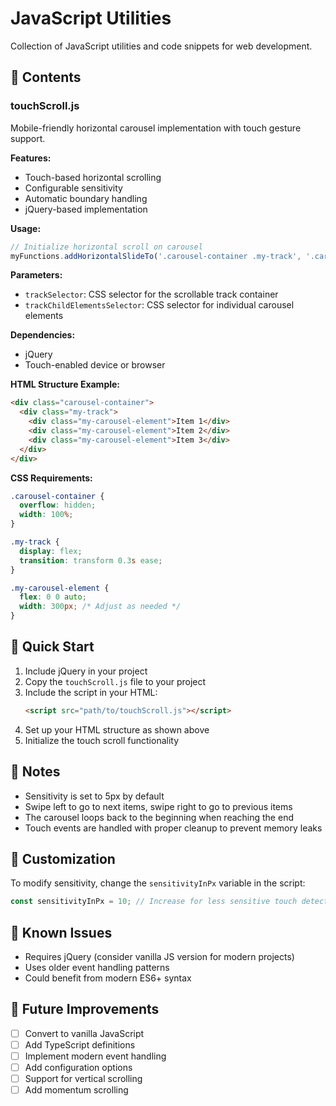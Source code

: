 # JavaScript Utilities

Collection of JavaScript utilities and code snippets for web development.

## 📁 Contents

### touchScroll.js
Mobile-friendly horizontal carousel implementation with touch gesture support.

**Features:**
- Touch-based horizontal scrolling
- Configurable sensitivity
- Automatic boundary handling
- jQuery-based implementation

**Usage:**
```javascript
// Initialize horizontal scroll on carousel
myFunctions.addHorizontalSlideTo('.carousel-container .my-track', '.carousel-container .my-track .my-carousel-element');
```

**Parameters:**
- `trackSelector`: CSS selector for the scrollable track container
- `trackChildElementsSelector`: CSS selector for individual carousel elements

**Dependencies:**
- jQuery
- Touch-enabled device or browser

**HTML Structure Example:**
```html
<div class="carousel-container">
  <div class="my-track">
    <div class="my-carousel-element">Item 1</div>
    <div class="my-carousel-element">Item 2</div>
    <div class="my-carousel-element">Item 3</div>
  </div>
</div>
```

**CSS Requirements:**
```css
.carousel-container {
  overflow: hidden;
  width: 100%;
}

.my-track {
  display: flex;
  transition: transform 0.3s ease;
}

.my-carousel-element {
  flex: 0 0 auto;
  width: 300px; /* Adjust as needed */
}
```

## 🚀 Quick Start

1. Include jQuery in your project
2. Copy the `touchScroll.js` file to your project
3. Include the script in your HTML:
   ```html
   <script src="path/to/touchScroll.js"></script>
   ```
4. Set up your HTML structure as shown above
5. Initialize the touch scroll functionality

## 📝 Notes

- Sensitivity is set to 5px by default
- Swipe left to go to next items, swipe right to go to previous items
- The carousel loops back to the beginning when reaching the end
- Touch events are handled with proper cleanup to prevent memory leaks

## 🔧 Customization

To modify sensitivity, change the `sensitivityInPx` variable in the script:
```javascript
const sensitivityInPx = 10; // Increase for less sensitive touch detection
```

## 🐛 Known Issues

- Requires jQuery (consider vanilla JS version for modern projects)
- Uses older event handling patterns
- Could benefit from modern ES6+ syntax

## 🔄 Future Improvements

- [ ] Convert to vanilla JavaScript
- [ ] Add TypeScript definitions
- [ ] Implement modern event handling
- [ ] Add configuration options
- [ ] Support for vertical scrolling
- [ ] Add momentum scrolling
